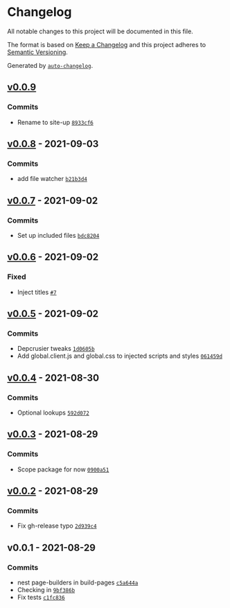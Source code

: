 # Changelog

All notable changes to this project will be documented in this file.

The format is based on [Keep a Changelog](https://keepachangelog.com/en/1.0.0/)
and this project adheres to [Semantic Versioning](https://semver.org/spec/v2.0.0.html).

Generated by [`auto-changelog`](https://github.com/CookPete/auto-changelog).

## [v0.0.9](https://github.com/bcomnes/site-up/compare/v0.0.8...v0.0.9)

### Commits

- Rename to site-up [`8933cf6`](https://github.com/bcomnes/site-up/commit/8933cf62a70b891aca570d512806ba1f3cd71a7a)

## [v0.0.8](https://github.com/bcomnes/site-up/compare/v0.0.7...v0.0.8) - 2021-09-03

### Commits

- add file watcher [`b21b3d4`](https://github.com/bcomnes/site-up/commit/b21b3d42ae1ecb202f50a9324edb4c86fd022d3a)

## [v0.0.7](https://github.com/bcomnes/site-up/compare/v0.0.6...v0.0.7) - 2021-09-02

### Commits

- Set up included files [`bdc8204`](https://github.com/bcomnes/site-up/commit/bdc82044714ae93dd44b8c4f22d72b95614fedfb)

## [v0.0.6](https://github.com/bcomnes/site-up/compare/v0.0.5...v0.0.6) - 2021-09-02

### Fixed

- Inject titles [`#7`](https://github.com/bcomnes/siteup/issues/7)

## [v0.0.5](https://github.com/bcomnes/site-up/compare/v0.0.4...v0.0.5) - 2021-09-02

### Commits

- Depcrusier tweaks [`1d0605b`](https://github.com/bcomnes/site-up/commit/1d0605b4b64aefc25d299b347839aa618c03381e)
- Add global.client.js and global.css to injected scripts and styles [`061459d`](https://github.com/bcomnes/site-up/commit/061459da557749acf8ebfcbb4a1d9576f7ffd391)

## [v0.0.4](https://github.com/bcomnes/site-up/compare/v0.0.3...v0.0.4) - 2021-08-30

### Commits

- Optional lookups [`592d072`](https://github.com/bcomnes/site-up/commit/592d0726ba717dfdc09946a01ca0d0cac620507f)

## [v0.0.3](https://github.com/bcomnes/site-up/compare/v0.0.2...v0.0.3) - 2021-08-29

### Commits

- Scope package for now [`0900a51`](https://github.com/bcomnes/site-up/commit/0900a51b48d1b3cde5bd1f17ff90995138b4f4f6)

## [v0.0.2](https://github.com/bcomnes/site-up/compare/v0.0.1...v0.0.2) - 2021-08-29

### Commits

- Fix gh-release typo [`2d939c4`](https://github.com/bcomnes/site-up/commit/2d939c4e1008b5e5439d763fd83881c7be221b86)

## v0.0.1 - 2021-08-29

### Commits

- nest page-builders in build-pages [`c5a644a`](https://github.com/bcomnes/site-up/commit/c5a644a28fc1a6297854deed65fc220656fd3e6a)
- Checking in [`9bf386b`](https://github.com/bcomnes/site-up/commit/9bf386bce0f1a7885476b772a1b794ebd3216f7a)
- Fix tests [`c1fc836`](https://github.com/bcomnes/site-up/commit/c1fc8362233bd144d3bfa61f7aa1bf78fa8ad2bd)
